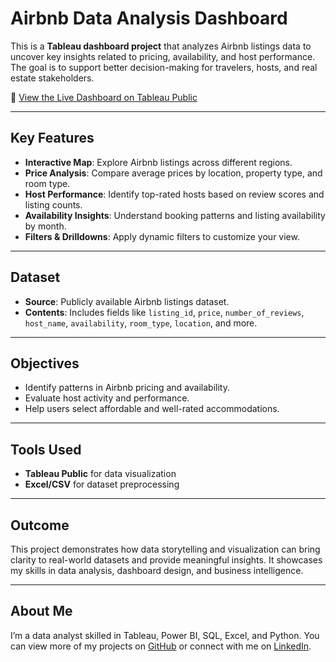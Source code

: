 #  Airbnb Data Analysis Dashboard

This is a **Tableau dashboard project** that analyzes Airbnb listings data to uncover key insights related to pricing, availability, and host performance. The goal is to support better decision-making for travelers, hosts, and real estate stakeholders.

🔗 [View the Live Dashboard on Tableau Public](https://public.tableau.com/app/profile/rithika.r7940/viz/Airbinproject/Dashboard1?publish=yes)

---

## Key Features

- **Interactive Map**: Explore Airbnb listings across different regions.
- **Price Analysis**: Compare average prices by location, property type, and room type.
- **Host Performance**: Identify top-rated hosts based on review scores and listing counts.
- **Availability Insights**: Understand booking patterns and listing availability by month.
- **Filters & Drilldowns**: Apply dynamic filters to customize your view.

---

##  Dataset

- **Source**: Publicly available Airbnb listings dataset.
- **Contents**: Includes fields like `listing_id`, `price`, `number_of_reviews`, `host_name`, `availability`, `room_type`, `location`, and more.

---

## Objectives

- Identify patterns in Airbnb pricing and availability.
- Evaluate host activity and performance.
- Help users select affordable and well-rated accommodations.

---

## Tools Used

- **Tableau Public** for data visualization
- **Excel/CSV** for dataset preprocessing

---

##  Outcome

This project demonstrates how data storytelling and visualization can bring clarity to real-world datasets and provide meaningful insights. It showcases my skills in data analysis, dashboard design, and business intelligence.

---

##  About Me

I’m a data analyst skilled in Tableau, Power BI, SQL, Excel, and Python. You can view more of my projects on [GitHub](https://github.com/RithikaAnalyst/Data-Analysis-Tableau-Project-/edit/main/README.md) or connect with me on [LinkedIn](https://www.linkedin.com/in/rithika-ramalingam-r-02714b244/).


